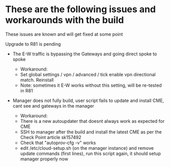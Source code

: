 # These are the following issues and workarounds with the build 
These issues are known and will get fixed at some point

Upgrade to R81 is pending

* The E-W traffic is bypassing the Gateways and going direct spoke to spoke
  * Workaround: 
  * Set global settings / vpn / advanced / tick enable vpn directional match.  Reinstall
  * Note: sometimes it E-W works without this setting, will be re-tested in R81 

* Manager does not fully build, user script fails to update and install CME, cant see and gateways in the manager
  * Workaround:
  * There is a new autoupdater that doesnt always work as expected for CME 
  * SSH to manager after the build and install the latest CME as per the Check Point article sk157492
  * Check that "autoprov-cfg -v" works
  * edit /etc/cloud-setup.sh (on the manager instance) and remove update commands (first lines), run this script again, it should setup manager properly now 
  
